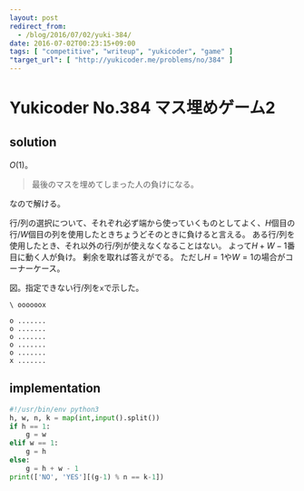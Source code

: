 ```yaml
---
layout: post
redirect_from:
  - /blog/2016/07/02/yuki-384/
date: 2016-07-02T00:23:15+09:00
tags: [ "competitive", "writeup", "yukicoder", "game" ]
"target_url": [ "http://yukicoder.me/problems/no/384" ]
---
```


# Yukicoder No.384 マス埋めゲーム2

## solution

$O(1)$。

>   最後のマスを埋めてしまった人の負けになる。

なので解ける。

行/列の選択について、それぞれ必ず端から使っていくものとしてよく、$H$個目の行/$W$個目の列を使用したときちょうどそのときに負けると言える。
ある行/列を使用したとき、それ以外の行/列が使えなくなることはない。
よって$H + W - 1$番目に動く人が負け。
剰余を取れば答えがでる。
ただし$H = 1$や$W = 1$の場合がコーナーケース。

図。指定できない行/列を`x`で示した。

``` plain
\ oooooox

o .......
o .......
o .......
o .......
o .......
x .......
```

## implementation

``` python
#!/usr/bin/env python3
h, w, n, k = map(int,input().split())
if h == 1:
    g = w
elif w == 1:
    g = h
else:
    g = h + w - 1
print(['NO', 'YES'][(g-1) % n == k-1])
```
